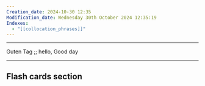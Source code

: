 ```yaml
---
Creation_date: 2024-10-30 12:35
Modification_date: Wednesday 30th October 2024 12:35:19
Indexes:
  - "[[collocation_phrases]]"
---
```


----

Guten Tag ;; hello, 
Good day
<!--SR:!2024-11-11,3,250-->



















---
## Flash cards section
